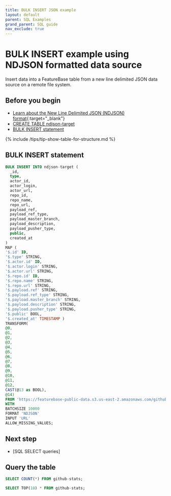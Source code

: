 ```yaml
---
title: BULK INSERT JSON example
layout: default
parent: SQL Examples
grand_parent: SQL guide
nav_exclude: true
---
```


# BULK INSERT example using NDJSON formatted data source

Insert data into a FeatureBase table from a new line delimited JSON data source on a remote file system.

## Before you begin

* [Learn about the New Line Delimited JSON (NDJSON) format](https://en.wikipedia.org/wiki/JSON_streaming){:target="_blank"}
* [CREATE TABLE ndjson-target](/docs/sql-guide/examples/insert-bulk-ndjson/sql-eg-table-create-ndjson)
* [BULK INSERT statement](/docs/sql-guide/statements/statement-insert-bulk)

{% include /tips/tip-show-table-for-structure.md %}

## BULK INSERT statement

```sql
BULK INSERT INTO ndjson-target (
  _id,
  type,
  actor_id,
  actor_login,
  actor_url,
  repo_id,
  repo_name,
  repo_url,
  payload_ref,
  payload_ref_type,
  payload_master_branch,
  payload_description,
  payload_pusher_type,
  public,
  created_at
)
MAP (
'$.id' ID,
'$.type' STRING,
'$.actor.id' ID,
'$.actor.login' STRING,
'$.actor.url' STRING,
'$.repo.id' ID,
'$.repo.name' STRING,
'$.repo.url' STRING,
'$.payload.ref' STRING,
'$.payload.ref_type' STRING,
'$.payload.master_branch' STRING,
'$.payload.description' STRING,
'$.payload.pusher_type' STRING,
'$.public' BOOL,
'$.created_at' TIMESTAMP )
TRANSFORM(
@0,
@1,
@2,
@3,
@4,
@5,
@6,
@7,
@8,
@9,
@10,
@11,
@12,
CAST(@13 as BOOL),
@14)
FROM 'https://featurebase-public-data.s3.us-east-2.amazonaws.com/github-2015-data.json'
WITH
BATCHSIZE 10000
FORMAT 'NDJSON'
INPUT 'URL'
ALLOW_MISSING_VALUES;
```

## Next step

* [SQL SELECT queries]

## Query the table

```sql
SELECT COUNT(*) FROM github-stats;
```
```sql
SELECT TOP(10) * FROM github-stats;
```
